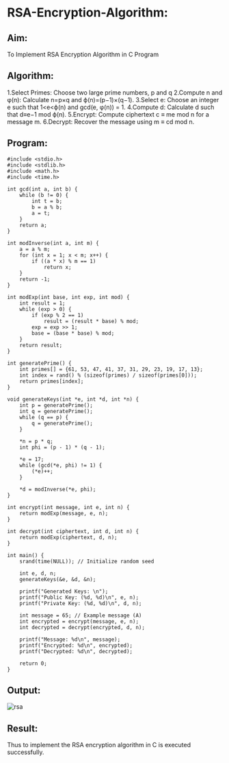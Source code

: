 # RSA-Encryption-Algorithm:
## Aim:
To Implement RSA Encryption Algorithm in C Program
## Algorithm:
1.Select Primes: Choose two large prime numbers, p and q
2.Compute n and φ(n): Calculate n=p×q and ϕ(n)=(p−1)×(q−1).
3.Select e: Choose an integer e such that 1<e<ϕ(n) and gcd(e, φ(n)) = 1.
4.Compute d: Calculate d such that d≡e−1 mod ϕ(n).
5.Encrypt: Compute ciphertext c ≡ me mod n for a message m.
6.Decrypt: Recover the message using m ≡ cd mod n.
## Program:
```
#include <stdio.h>
#include <stdlib.h>
#include <math.h>
#include <time.h>

int gcd(int a, int b) {
    while (b != 0) {
        int t = b;
        b = a % b;
        a = t;
    }
    return a;
}

int modInverse(int a, int m) {
    a = a % m;
    for (int x = 1; x < m; x++) {
        if ((a * x) % m == 1)
            return x;
    }
    return -1;
}

int modExp(int base, int exp, int mod) {
    int result = 1;
    while (exp > 0) {
        if (exp % 2 == 1)
            result = (result * base) % mod;
        exp = exp >> 1;
        base = (base * base) % mod;
    }
    return result;
}

int generatePrime() {
    int primes[] = {61, 53, 47, 41, 37, 31, 29, 23, 19, 17, 13};
    int index = rand() % (sizeof(primes) / sizeof(primes[0]));
    return primes[index];
}

void generateKeys(int *e, int *d, int *n) {
    int p = generatePrime();
    int q = generatePrime();
    while (q == p) {
        q = generatePrime();
    }

    *n = p * q;
    int phi = (p - 1) * (q - 1);

    *e = 17;
    while (gcd(*e, phi) != 1) {
        (*e)++;
    }

    *d = modInverse(*e, phi);
}

int encrypt(int message, int e, int n) {
    return modExp(message, e, n);
}

int decrypt(int ciphertext, int d, int n) {
    return modExp(ciphertext, d, n);
}

int main() {
    srand(time(NULL)); // Initialize random seed

    int e, d, n;
    generateKeys(&e, &d, &n);

    printf("Generated Keys: \n");
    printf("Public Key: (%d, %d)\n", e, n);
    printf("Private Key: (%d, %d)\n", d, n);

    int message = 65; // Example message (A)
    int encrypted = encrypt(message, e, n);
    int decrypted = decrypt(encrypted, d, n);

    printf("Message: %d\n", message);
    printf("Encrypted: %d\n", encrypted);
    printf("Decrypted: %d\n", decrypted);

    return 0;
}
```
## Output:

![rsa](https://github.com/user-attachments/assets/9fb51efe-e94d-4b89-8bb0-456d6edbdc38)

## Result:
Thus to implement the RSA encryption algorithm in C is executed successfully.
